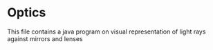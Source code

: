 # Optics
This file contains a java program on visual representation of light rays against mirrors and lenses
